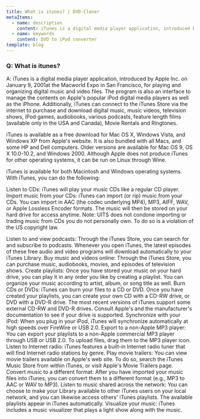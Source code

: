 ```yaml
---
title: What is itunes? | DVD-Cloner
metaItems:
  - name: description
    content: iTunes is a digital media player application, introduced by Apple Inc. on January 9, 2001at the Macworld Expo in San Francisco, for playing and organizing digital music and video files. The program is also an interface to manage the contents on Apple's popular iPod digital media players as well as the iPhone.
  - name: keywords
    content: DVD to iPod converter
template: blog     
---
```


### Q: What is itunes?

A: iTunes is a digital media player application, introduced by Apple Inc. on January 9, 2001at the Macworld Expo in San Francisco, for playing and organizing digital music and video files. The program is also an interface to manage the contents on Apple's popular iPod digital media players as well as the iPhone. Additionally, iTunes can connect to the iTunes Store via the internet to purchase and download digital music, music videos, television shows, iPod games, audiobooks, various podcasts, feature length films (available only in the USA and Canada), Movie Rentals and Ringtones.
 

iTunes is available as a free download for Mac OS X, Windows Vista, and Windows XP from Apple's website. It is also bundled with all Macs, and some HP and Dell computers. Older versions are available for Mac OS 9, OS X 10.0-10.2, and Windows 2000. Although Apple does not produce iTunes for other operating systems, it can be run on Linux through Wine.

iTunes is available for both Macintosh and Windows operating systems. With iTunes, you can do the following:

Listen to CDs: iTunes will play your music CDs like a regular CD player.
Import music from your CDs: iTunes can import (or rip) music from your CDs. You can import in AAC (the codec underlying MP4), MP3, AIFF, WAV, or Apple Lossless Encoder formats. The music will then be stored on your hard drive for access anytime.
Note: UITS does not condone importing or trading music from CDs you do not personally own. To do so is a violation of the US copyright law.

Listen to and view podcasts: Through the iTunes Store, you can search for and subscribe to podcasts. Whenever you open iTunes, the latest episodes of these free audio and video programs will download automatically to your iTunes Library.
Buy music and videos online: Through the iTunes Store, you can purchase music, audiobooks, movies, and episodes of television shows.
Create playlists: Once you have stored your music on your hard drive, you can play it in any order you like by creating a playlist. You can organize your music according to artist, album, or song title as well.
Burn CDs or DVDs: iTunes can burn your files to a CD or DVD. Once you have created your playlists, you can create your own CD with a CD-RW drive, or DVD with a DVD-R drive. The most recent versions of iTunes support some external CD-RW and DVD-R drives. Consult Apple's and the manufacturer's documentation to see if your drive is supported.
Synchronize with your iPod: When you plug in your iPod, iTunes will synchronize automatically at high speeds over FireWire or USB 2.0.
Export to a non-Apple MP3 player: You can export your playlists to a non-Apple commercial MP3 player through USB or USB 2.0. To upload files, drag them to the MP3 player icon.
Listen to Internet radio: iTunes features a built-in Internet radio tuner that will find Internet radio stations by genre.
Play movie trailers: You can view movie trailers available on Apple's web site. To do so, search the iTunes Music Store from within iTunes, or visit Apple's Movie Trailers page.
Convert music to a different format: After you have imported your music files into iTunes, you can convert them to a different format (e.g., MP3 to AAC or WAV to MP3).
Listen to music shared across the network: You can choose to make your Library available to other iTunes users on your local network, and you can likewise access others' iTunes playlists. The available playlists appear in iTunes automatically.
Visualize your music: iTunes includes a music visualizer that plays a light show along with the music.